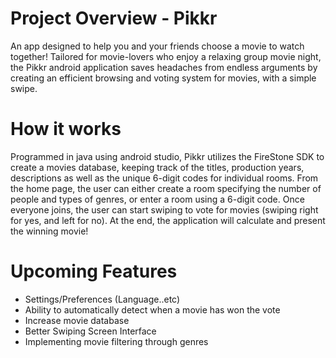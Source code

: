 # Project Overview - Pikkr

An app designed to help you and your friends choose a movie to watch together! Tailored for movie-lovers who enjoy a relaxing group movie night, the Pikkr android application saves headaches from endless arguments by creating an efficient browsing and voting system for movies, with a simple swipe. 

# How it works

Programmed in java using android studio, Pikkr utilizes the FireStone SDK to create a movies database, keeping track of the titles, production years, descriptions as well as the unique 6-digit codes for individual rooms. 
From the home page, the user can either create a room specifying the number of people and types of genres, or enter a room using a 6-digit code. Once everyone joins, the user can start swiping to vote for movies (swiping right for yes, and left for no). At the end, the application will calculate and present the winning movie!

# Upcoming Features
- Settings/Preferences (Language..etc)
- Ability to automatically detect when a movie has won the vote
- Increase movie database
- Better Swiping Screen Interface
- Implementing movie filtering through genres
